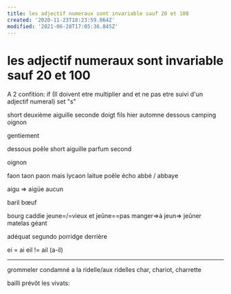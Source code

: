 ```yaml
---
title: les adjectif numeraux sont invariable sauf 20 et 100
created: '2020-11-23T18:23:59.864Z'
modified: '2021-06-28T17:05:36.845Z'
---
```


# les adjectif numeraux sont invariable sauf 20 et 100

A 2 confition:
if (Il doivent etre multiplier and et ne pas etre suivi d'un adjectif numeral)
  set "s"


short deuxième aiguille seconde doigt fils hier automne dessous camping
oignon

gentiement

dessous
poêle
short
aiguille
parfum
second

oignon

faon taon paon mais lycaon
laitue
poêle 
écho
abbé / abbaye

aigu => aigüe
aucun

baril
bœuf

bourg
caddie
jeune=/=vieux et jeûne==pas manger=>à jeun=> jeûner
matelas
géant


adéquat
segundo
porridge
derrière

ei = ai
eil != ail (a-il)

---


grommeler
condamné
a la ridelle/aux ridelles
char, chariot, charrette


bailli
prévôt
les vivats: 
